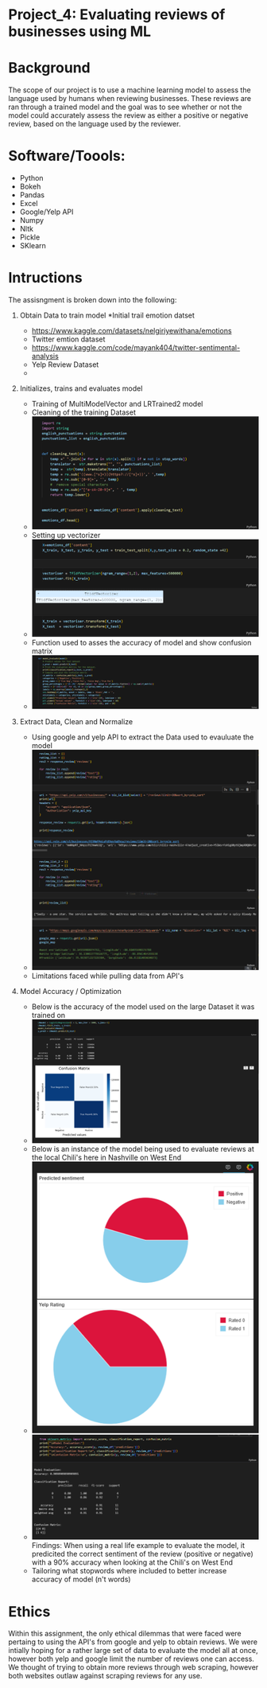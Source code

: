 # Project_4: Evaluating reviews of businesses using ML

# Background
The scope of our project is to use a machine learning model to assess the language used by humans when reviewing businesses. These reviews are ran through a trained model and the goal was to see whether or not the model could accurately assess the review as either a positive or negative review, based on the language used by the reviewer.

# Software/Toools:

* Python
* Bokeh
* Pandas
* Excel
* Google/Yelp API
* Numpy
* Nltk
* Pickle
* SKlearn

# Intructions
The assisngment is broken down into the following:

1. Obtain Data to train model
    *Initial trail emotion datset
    * https://www.kaggle.com/datasets/nelgiriyewithana/emotions 
    * Twitter emtion dataset
    * https://www.kaggle.com/code/mayank404/twitter-sentimental-analysis
    * Yelp Review Dataset
    * 

2. Initializes, trains and evaluates model
    * Training of MultiModelVector and LRTrained2 model
    * Cleaning of the training Dataset
    * ![alt text](image-1.png)
    * Setting up vectorizer 
    * ![alt text](image.png)
    * Function used to asses the accuracy of model and show confusion matrix 
    * ![alt text](image-2.png)

3. Extract Data, Clean and Normalize
    * Using google and yelp API to extract the Data used to evauluate the model
    * ![alt text](image-6.png)
    * Limitations faced while pulling data from API's

4. Model Accuracy / Optimization
    * Below is the accuracy of the model used on the large Dataset it was trained on
    * ![alt text](image-3.png)
    * Below is an instance of the model being used to evaluate reviews at the local Chili's here in Nashville on West End
    * ![alt text](image-4.png)
    * ![alt text](image-5.png)
    Findings: When using a real life example to evaluate the model, it predicited the correct sentiment of the review (positive or negative) with a 90% accuracy when looking at the Chili's on West End
    * Tailoring what stopwords where included to better increase accuracy of model (n't words)

# Ethics
Within this assignment, the only ethical dilemmas that were faced were pertaing to using the API's from google and yelp to obtain reviews. We were intially hoping for a rather large set of data to evaluate the model all at once, however both yelp and google limit the number of reviews one can access. We thought of trying to obtain more reviews through web scraping, however both websites outlaw against scraping reviews for any use. 